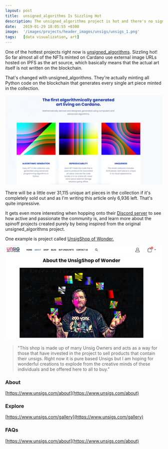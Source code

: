 ```yaml
---
layout: post
title:  unsigned_algorithms Is Sizzling Hot
description: The unsigned_algorithms project is hot and there's no sign of slowing down anytime soon.
date:   2019-01-29 18:05:55 +0300
image:  '/images/projects/header_images/unsigs/unsigs_1.png'
tags:   [data visualization, art]
---
```

One of the hottest projects right now is [unsigned_algorithms](https://www.unsigs.com/). Sizzling hot! So far almost all of the NFTs minted on Cardano use external image URLs hosted on IPFS as the art source, which basically means that the actual art itself is not written on the blockchain.

That's changed with unsigned_algorithms. They're actually minting all Python code on the blockchain that generates every single art piece minted in the collection.

![](/images/posts/unsigs-is-hot/unsigs_2.png)  

There will be a little over 31,115 unique art pieces in the collection if it's completely sold out and as I'm writing this article only 6,936 left. That's quite impressive. 

It gets even more interesting when hopping onto their [Discord server](https://discord.gg/nQUJefNq) to
see how active and passionate the community is, and learn more about the spinoff projects created purely by being inspired from the original unsigned_algorithms project. 

One example is project called [UnsigShop of Wonder.](https://unsigshop.com/) 

![](/images/posts/unsigs-is-hot/unsigs_3.png)  

> "This shop is made up of many Unsig Owners and acts as a way for those that have invested in the project to sell products that contain their unsigs. Right now it is pure based Unsigs but I am hoping for wonderful creations to explode from the creative minds of these individuals and be offered here to all to buy."












### About
[https://www.unsigs.com/about](https://www.unsigs.com/about)

### Explore
[https://www.unsigs.com/gallery](https://www.unsigs.com/gallery)

### FAQs
[https://www.unsigs.com/about](https://www.unsigs.com/about)